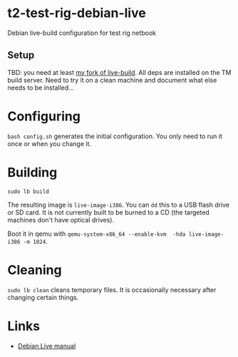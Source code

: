 # t2-test-rig-debian-live
Debian live-build configuration for test rig netbook

## Setup

TBD: you need at least [my fork of live-build](https://github.com/kevinmehall/live-build). All deps are installed on the TM build server. Need to try it on a clean machine and document what else needs to be installed...

# Configuring

`bash config.sh` generates the initial configuration. You only need to run it once or when you change it.

# Building

`sudo lb build`

The resulting image is `live-image-i386`. You can `dd` this to a USB flash drive or SD card. It is not currently built to be burned to a CD (the targeted machines don't have optical drives).

Boot it in qemu with `qemu-system-x86_64 --enable-kvm  -hda live-image-i386 -m 1024`.

# Cleaning

`sudo lb clean` cleans temporary files. It is occasionally necessary after changing certain things.

# Links
 
 * [Debian Live manual](http://live.debian.net/manual/git/html/live-manual.en.html)
